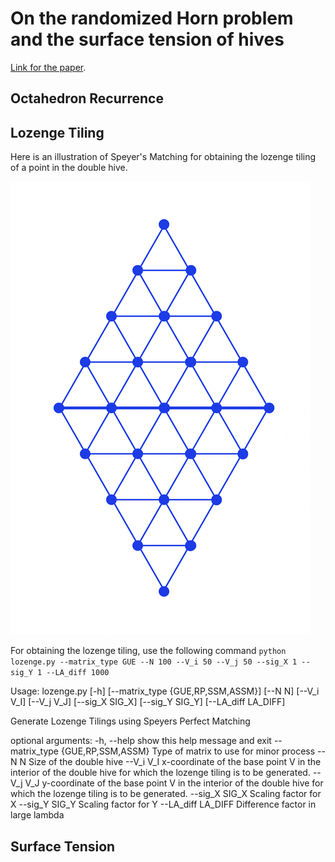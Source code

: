 # On the randomized Horn problem and the surface tension of hives

[Link for the paper](https://arxiv.org/abs/2410.12619).


## Octahedron Recurrence



## Lozenge Tiling

Here is an illustration of Speyer's Matching for obtaining the lozenge tiling of a point in the double hive.

![Speyer's Matching](https://github.com/aalok1993/combinatorial-hives/blob/main/res/Speyers_Matching.gif?raw=true)

For obtaining the lozenge tiling, use the following command
`python lozenge.py --matrix_type GUE --N 100 --V_i 50 --V_j 50 --sig_X 1 --sig_Y 1 --LA_diff 1000`

Usage: lozenge.py [-h] [--matrix_type {GUE,RP,SSM,ASSM}] [--N N] [--V_i V_I] [--V_j V_J] [--sig_X SIG_X] [--sig_Y SIG_Y] [--LA_diff LA_DIFF]

Generate Lozenge Tilings using Speyers Perfect Matching

optional arguments:
  -h, --help            show this help message and exit
  --matrix_type {GUE,RP,SSM,ASSM}
                        Type of matrix to use for minor process
  --N N                 Size of the double hive
  --V_i V_I             x-coordinate of the base point V in the interior of the double hive for which the lozenge tiling is to be generated.
  --V_j V_J             y-coordinate of the base point V in the interior of the double hive for which the lozenge tiling is to be generated.
  --sig_X SIG_X         Scaling factor for X
  --sig_Y SIG_Y         Scaling factor for Y
  --LA_diff LA_DIFF     Difference factor in large lambda

## Surface Tension
